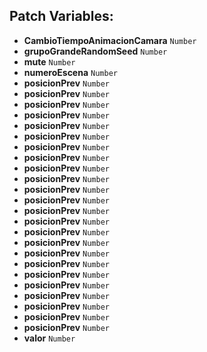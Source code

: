 ## Patch Variables:

* __CambioTiempoAnimacionCamara__ ```Number```
* __grupoGrandeRandomSeed__ ```Number```
* __mute__ ```Number```
* __numeroEscena__ ```Number```
* __posicionPrev__ ```Number```
* __posicionPrev__ ```Number```
* __posicionPrev__ ```Number```
* __posicionPrev__ ```Number```
* __posicionPrev__ ```Number```
* __posicionPrev__ ```Number```
* __posicionPrev__ ```Number```
* __posicionPrev__ ```Number```
* __posicionPrev__ ```Number```
* __posicionPrev__ ```Number```
* __posicionPrev__ ```Number```
* __posicionPrev__ ```Number```
* __posicionPrev__ ```Number```
* __posicionPrev__ ```Number```
* __posicionPrev__ ```Number```
* __posicionPrev__ ```Number```
* __posicionPrev__ ```Number```
* __posicionPrev__ ```Number```
* __posicionPrev__ ```Number```
* __posicionPrev__ ```Number```
* __posicionPrev__ ```Number```
* __posicionPrev__ ```Number```
* __posicionPrev__ ```Number```
* __posicionPrev__ ```Number```
* __valor__ ```Number```

